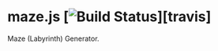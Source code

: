 # maze.js [![Build Status](https://secure.travis-ci.org/Hyzhak/maze.js.png?branch=master)][travis]

Maze (Labyrinth) Generator.